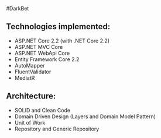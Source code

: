 #DarkBet

## Technologies implemented:

- ASP.NET Core 2.2 (with .NET Core 2.2)
 - ASP.NET MVC Core 
 - ASP.NET WebApi Core
- Entity Framework Core 2.2
- AutoMapper
- FluentValidator
- MediatR

## Architecture:

- SOLID and Clean Code
- Domain Driven Design (Layers and Domain Model Pattern)
- Unit of Work
- Repository and Generic Repository
